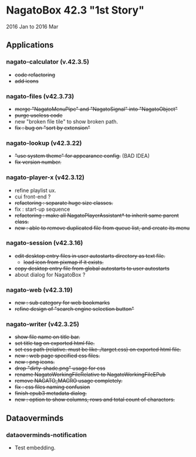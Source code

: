 # NagatoBox 42.3 "1st Story"

2016 Jan to 2016 Mar

## Applications

### nagato-calculator (v.42.3.5)

+ ~~code refactoring~~
+ ~~add icons~~

### nagato-files (v42.3.73)

+ ~~merge "NagatoMenuPipe" and "NagatoSignal" into "NagatoObject"~~
+ ~~purge useless code~~
+ new "broken file tile" to show broken path.
+ ~~fix : bug on "sort by extension"~~

### nagato-lookup (v42.3.22)

+ ~~"use system theme" for appearance config.~~ (BAD IDEA)
+ ~~fix version number.~~

### nagato-player-x (v42.3.12)

+ refine playlist ux.
+ cui front-end ?
+ ~~refactoring : separate huge size classes.~~
+ fix : start-up sequence
+ ~~refactoring : make all NagatoPlayerAssistant* to inherit same parent class.~~
+ ~~new : able to remove duplicated file from queue list, and create its menu~~

### nagato-session (v42.3.16)

+ ~~edit desktop entry files in user autostarts directory as text file.~~
    + ~~load icon from pixmap if it exists.~~
+ ~~copy desktop entry file from global autostarts to user autostarts~~
+ about dialog for NagatoBox ?

### nagato-web (v42.3.19)

+ ~~new : sub category for web bookmarks~~
+ ~~refine design of "search engine selection button"~~

### nagato-writer (v42.3.25)

+ ~~show file name on title bar.~~
+ ~~set title tag on exported html file.~~
+ ~~set css path (relative. must be like ./target.css) on exported html file.~~
+ ~~new : web page specified css files.~~
+ ~~new : png icons.~~
+ ~~drop "dirty-shade.png" usage for css~~
+ ~~rename NagatoWorkingFileRelative to NagatoWorkingFileEPub~~
+ ~~remove NAGATO_MACRO usage completely.~~
+ ~~fix : css files naming confusion~~
+ ~~finish epub3 metadata dialog.~~
+ ~~new : option to show columns, rows and total count of charactors.~~

## Dataoverminds

### dataoverminds-notification

+ Test embedding.